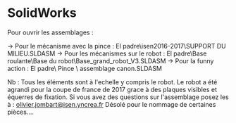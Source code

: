 # SolidWorks

Pour ouvrir les assemblages :


-> Pour le mécanisme avec la pince :
El padre\isen2016-2017\SUPPORT DU MILIEU.SLDASM
-> Pour les mécanismes sur le robot :
El padre\Base roulante\Base du robot\Base_grand_robot_V3.SLDASM
-> Pour la funny action :
El padre\ Pince \ assemblage canon.SLDASM

Nb : Tous les éléments sont à l'echelle y compris le robot. Le robot a été agrandi pour la coupe de
	france de 2017 grace à des plaques visibles et équerres de fixation.
		Si vous avez des questions sur l'assemblage posez les à : olivier.jombart@isen.yncrea.fr
			Désolé pour le nommage de certaines pièces.... 


